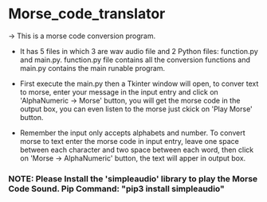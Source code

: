 # Morse_code_translator
-> This is a morse code conversion program. 
  
- It has 5 files in which 3 are wav audio file and 2 Python files: function.py and main.py. 
function.py file contains all the conversion functions and main.py contains the main runable program.

- First execute the main.py then a Tkinter window will open, to conver text to morse, enter your message in the input entry and click on 'AlphaNumeric → Morse' button, you will get the morse code in the output box, you can even listen to the morse just ckick on 'Play Morse' button.

- Remember the input only accepts alphabets and number. To convert morse to text enter the morse code in input entry, leave one space between each character and two space between each word, then click on 'Morse → AlphaNumeric' button, the text will apper in output box.

### **NOTE:** Please Install the 'simpleaudio' library to play the Morse Code Sound. Pip Command: "pip3 install simpleaudio"
